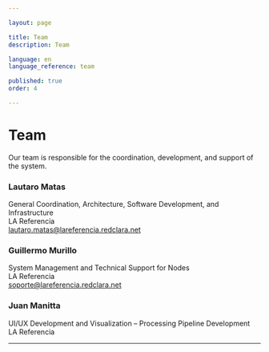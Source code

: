 ```yaml
---

layout: page

title: Team  
description: Team

language: en  
language_reference: team

published: true  
order: 4

---
```


<h1 class="team-title">Team</h1>

<p class="team-intro">
  Our team is responsible for the coordination, development, and support of the system.
</p>

<div class="team-grid">
  <div class="team-member">
    <div class="team-member-header">
      <h3>Lautaro Matas</h3>
      <span class="team-member-role">General Coordination, Architecture, Software Development, and Infrastructure</span>
    </div>
    <div class="team-member-org">LA Referencia</div>
    <div class="team-member-contact">
      <a href="mailto:lautaro.matas@lareferencia.redclara.net" class="team-email">lautaro.matas@lareferencia.redclara.net</a>
    </div>
  </div>

  <div class="team-member">
    <div class="team-member-header">
      <h3>Guillermo Murillo</h3>
      <span class="team-member-role">System Management and Technical Support for Nodes</span>
    </div>
    <div class="team-member-org">LA Referencia</div>
    <div class="team-member-contact">
      <a href="mailto:soporte@lareferencia.redclara.net" class="team-email">soporte@lareferencia.redclara.net</a>
    </div>
  </div>

  <div class="team-member">
    <div class="team-member-header">
      <h3>Juan Manitta</h3>
      <span class="team-member-role">UI/UX Development and Visualization – Processing Pipeline Development</span>
    </div>
    <div class="team-member-org">LA Referencia</div>
  </div>
</div>

---